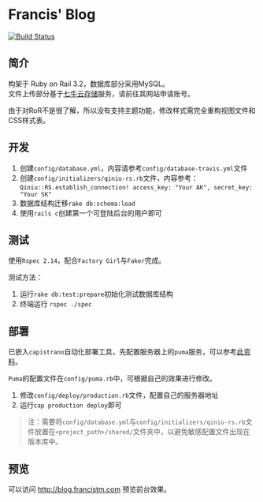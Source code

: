 # Francis' Blog

[![Build Status](https://travis-ci.org/francistm/rails-blog.png?branch=master)](https://travis-ci.org/francistm/rails-blog)

## 简介
构架于 Ruby on Rail 3.2，数据库部分采用MySQL。  
文件上传部分基于[七牛云存储](http://www.qiniu.com/)服务，请前往其网站申请账号。

由于对RoR不是很了解，所以没有支持主题功能，修改样式需完全重构视图文件和CSS样式表。

## 开发
1. 创建`config/database.yml`，内容请参考`config/database-travis.yml`文件
2. 创建`config/initializers/qiniu-rs.rb`文件，内容参考：
  `Qiniu::RS.establish_connection! access_key: "Your AK", secret_key: "Your SK"`
3. 数据库结构迁移`rake db:schema:load`
4. 使用`rails c`创建第一个可登陆后台的用户即可

## 测试
使用`Rspec 2.14`，配合`Factory Girl`与`Faker`完成。

测试方法：

1. 运行`rake db:test:prepare`初始化测试数据库结构
2. 终端运行 `rspec ./spec`

## 部署
已嵌入`capistrano`自动化部署工具，先配置服务器上的`puma`服务，可以参考[此资料](http://blog.andolasoft.com/2013/06/how-to-configure-rails-application-with-puma-and-ngnix-on-centos.html)。

`Puma`的配置文件在`config/puma.rb`中，可根据自己的效果进行修改。

1. 修改`config/deploy/production.rb`文件，配置自己的服务器地址
2. 运行`cap production deploy`即可

> 注：需要将`config/database.yml`与`config/initializers/qiniu-rs.rb`文件放置在`<project_path>/shared/`文件夹中，以避免敏感配置文件出现在版本库中。

## 预览
可以访问 <http://blog.francistm.com> 预览前台效果。
